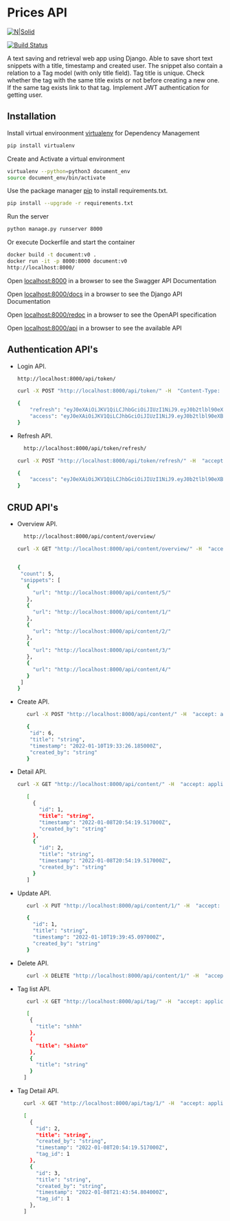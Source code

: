 # Prices API

[![N|Solid](https://cldup.com/dTxpPi9lDf.thumb.png)](https://nodesource.com/products/nsolid)

[![Build Status](https://travis-ci.org/joemccann/dillinger.svg?branch=master)](https://travis-ci.org/joemccann/dillinger)


A text saving and retrieval web app using Django. Able to save short text snippets with a title, timestamp and created user. The snippet also contain a relation to a Tag model (with only title field). Tag title is unique. Check whether the tag with the same title exists or not before creating a new one. If the same tag exists link to that tag. Implement JWT authentication for getting user.

## Installation

Install virtual enviroonment  [virtualenv](https://virtualenv.pypa.io/en/stable/installation/) for Dependency Management

```bash
pip install virtualenv
```
Create and Activate a virtual environment

```bash
virtualenv --python=python3 document_env
source document_env/bin/activate
```
Use the package manager [pip](https://pip.pypa.io/en/stable/) to install requirements.txt.

```bash
pip install --upgrade -r requirements.txt
```
Run the server
```bash
python manage.py runserver 8000
```

Or execute Dockerfile and start the container
```bash
docker build -t document:v0 .
docker run -it -p 8000:8000 document:v0
http://localhost:8000/
```


Open  [localhost:8000](http://localhost:8000/)  in a browser to see the Swagger API  Documentation

Open  [localhost:8000/docs](http://localhost:8000/docs/)  in a browser to see the Django API  Documentation

Open  [localhost:8000/redoc](http://localhost:8000/redoc/)  in a browser to see the OpenAPI specification

Open  [localhost:8000/api](http://localhost:8000/api/)  in a browser to see the available API


## Authentication API's

* Login API.
   ```bash
   http://localhost:8000/api/token/
   ```

	```bash
	curl -X POST "http://localhost:8000/api/token/" -H  "Content-Type: application/json" -d "{  \"username\": \"shinto\",  \"password\": \"shinto\"}"

	{
		"refresh": "eyJ0eXAiOiJKV1QiLCJhbGciOiJIUzI1NiJ9.eyJ0b2tlbl90eXBlIjoicmVmcmVzaCIsImV4cCI6MTY0MTkyODkyOSwiaWF0IjoxNjQxODQyNTI5LCJqdGkiOiJkMGZhNjVhMDFmY2U0NDM3OGNmYTUxZTIxNThlNjdkNCIsInVzZXJfaWQiOjF9.t9f4xJLjp3DNtE8Bb5MtlZXGPWd2l2QU1X2zB4QbgV0",
		"access": "eyJ0eXAiOiJKV1QiLCJhbGciOiJIUzI1NiJ9.eyJ0b2tlbl90eXBlIjoiYWNjZXNzIiwiZXhwIjoxNjQxODQyODI5LCJpYXQiOjE2NDE4NDI1MjksImp0aSI6IjkxN2JiNjY1OWFmZjRhZTZiZWEyYjc3YmQyMWMxZDUwIiwidXNlcl9pZCI6MX0.A2wqS9VZd0sb8R4qLItZRI5fJa1i24-lTPOlKH9hGuQ"
	}
	```

* Refresh API.
   ```bash
	 http://localhost:8000/api/token/refresh/
   ```

	```bash
	curl -X POST "http://localhost:8000/api/token/refresh/" -H  "accept: application/json" -H  "Content-Type: application/json" -H  "X-CSRFToken: UOpIwxKrBSLlDbyEOPPAf6qPsQA5ENVPBwBRt3IzgTeg2ibcHdctGkdwBKnt5JEb" -d "{  \"refresh\": \"eyJ0eXAiOiJKV1QiLCJhbGciOiJIUzI1NiJ9.eyJ0b2tlbl90eXBlIjoicmVmcmVzaCIsImV4cCI6MTY0MTkyODkyOSwiaWF0IjoxNjQxODQyNTI5LCJqdGkiOiJkMGZhNjVhMDFmY2U0NDM3OGNmYTUxZTIxNThlNjdkNCIsInVzZXJfaWQiOjF9.t9f4xJLjp3DNtE8Bb5MtlZXGPWd2l2QU1X2zB4QbgV0\"}"

	{
		"access": "eyJ0eXAiOiJKV1QiLCJhbGciOiJIUzI1NiJ9.eyJ0b2tlbl90eXBlIjoiYWNjZXNzIiwiZXhwIjoxNjQxODQyODU3LCJpYXQiOjE2NDE4NDI1MjksImp0aSI6ImE5NDgyY2M0ZmYxZDQ5ZGU5YWI0M2UzZDE1OTBmMzE5IiwidXNlcl9pZCI6MX0.9pWTdu2py8bXkUdNMdHXRIlOs_81fJp6TQq9MeqqDWA"
	}
	```


## CRUD API's

* Overview API.
   ```bash
	 http://localhost:8000/api/content/overview/
   ```

	 ```bash
	 curl -X GET "http://localhost:8000/api/content/overview/" -H  "accept: application/json" -H  "Authorization: Bearer eyJ0eXAiOiJKV1QiLCJhbGciOiJIUzI1NiJ9.eyJ0b2tlbl90eXBlIjoiYWNjZXNzIiwiZXhwIjoxNjQxODQyODU3LCJpYXQiOjE2NDE4NDI1MjksImp0aSI6ImE5NDgyY2M0ZmYxZDQ5ZGU5YWI0M2UzZDE1OTBmMzE5IiwidXNlcl9pZCI6MX0.9pWTdu2py8bXkUdNMdHXRIlOs_81fJp6TQq9MeqqDWA"


	 {
	  "count": 5,
	  "snippets": [
	    {
	      "url": "http://localhost:8000/api/content/5/"
	    },
	    {
	      "url": "http://localhost:8000/api/content/1/"
	    },
	    {
	      "url": "http://localhost:8000/api/content/2/"
	    },
	    {
	      "url": "http://localhost:8000/api/content/3/"
	    },
	    {
	      "url": "http://localhost:8000/api/content/4/"
	    }
	  ]
	}
	 ```


* Create API.

	 ```bash
		curl -X POST "http://localhost:8000/api/content/" -H  "accept: application/json" -H  "Content-Type: application/json" -H  "Authorization: Bearer eyJ0eXAiOiJKV1QiLCJhbGciOiJIUzI1NiJ9.eyJ0b2tlbl90eXBlIjoiYWNjZXNzIiwiZXhwIjoxNjQxODQyODU3LCJpYXQiOjE2NDE4NDI1MjksImp0aSI6ImE5NDgyY2M0ZmYxZDQ5ZGU5YWI0M2UzZDE1OTBmMzE5IiwidXNlcl9pZCI6MX0.9pWTdu2py8bXkUdNMdHXRIlOs_81fJp6TQq9MeqqDWA" -d "{  \"title\": \"string\",  \"timestamp\": \"2022-01-10T19:33:26.185Z\",  \"created_by\": \"string\"}"

		{
		 "id": 6,
		 "title": "string",
		 "timestamp": "2022-01-10T19:33:26.185000Z",
		 "created_by": "string"
		}
	 ```



* Detail API.

	 ```bash
	 curl -X GET "http://localhost:8000/api/content/" -H  "accept: application/json" -H  "Authorization: Bearer eyJ0eXAiOiJKV1QiLCJhbGciOiJIUzI1NiJ9.eyJ0b2tlbl90eXBlIjoiYWNjZXNzIiwiZXhwIjoxNjQxODQyODU3LCJpYXQiOjE2NDE4NDI1MjksImp0aSI6ImE5NDgyY2M0ZmYxZDQ5ZGU5YWI0M2UzZDE1OTBmMzE5IiwidXNlcl9pZCI6MX0.9pWTdu2py8bXkUdNMdHXRIlOs_81fJp6TQq9MeqqDWA"

		[
		  {
		    "id": 1,
		    "title": "string",
		    "timestamp": "2022-01-08T20:54:19.517000Z",
		    "created_by": "string"
		  },
		  {
		    "id": 2,
		    "title": "string",
		    "timestamp": "2022-01-08T20:54:19.517000Z",
		    "created_by": "string"
		  }
		]
	 ```

* Update API.
  ```bash
	 curl -X PUT "http://localhost:8000/api/content/1/" -H  "accept: application/json" -H  "Content-Type: application/json" -H  "Authorization: Bearer eyJ0eXAiOiJKV1QiLCJhbGciOiJIUzI1NiJ9.eyJ0b2tlbl90eXBlIjoiYWNjZXNzIiwiZXhwIjoxNjQxODQyODU3LCJpYXQiOjE2NDE4NDI1MjksImp0aSI6ImE5NDgyY2M0ZmYxZDQ5ZGU5YWI0M2UzZDE1OTBmMzE5IiwidXNlcl9pZCI6MX0.9pWTdu2py8bXkUdNMdHXRIlOs_81fJp6TQq9MeqqDWA" -d "{  \"title\": \"string\",  \"timestamp\": \"2022-01-10T19:39:45.097Z\",  \"created_by\": \"string\"}"

	 {
	   "id": 1,
	   "title": "string",
	   "timestamp": "2022-01-10T19:39:45.097000Z",
	   "created_by": "string"
	 }
  ```

* Delete API.
  ```bash
	 curl -X DELETE "http://localhost:8000/api/content/1/" -H  "accept: application/json" -H  "Authorization: Bearer eyJ0eXAiOiJKV1QiLCJhbGciOiJIUzI1NiJ9.eyJ0b2tlbl90eXBlIjoiYWNjZXNzIiwiZXhwIjoxNjQxODQyODU3LCJpYXQiOjE2NDE4NDI1MjksImp0aSI6ImE5NDgyY2M0ZmYxZDQ5ZGU5YWI0M2UzZDE1OTBmMzE5IiwidXNlcl9pZCI6MX0.9pWTdu2py8bXkUdNMdHXRIlOs_81fJp6TQq9MeqqDWA"
  ```

* Tag list API.
  ```bash
	 curl -X GET "http://localhost:8000/api/tag/" -H  "accept: application/json" -H  "Authorization: Bearer eyJ0eXAiOiJKV1QiLCJhbGciOiJIUzI1NiJ9.eyJ0b2tlbl90eXBlIjoiYWNjZXNzIiwiZXhwIjoxNjQxODQyODU3LCJpYXQiOjE2NDE4NDI1MjksImp0aSI6ImE5NDgyY2M0ZmYxZDQ5ZGU5YWI0M2UzZDE1OTBmMzE5IiwidXNlcl9pZCI6MX0.9pWTdu2py8bXkUdNMdHXRIlOs_81fJp6TQq9MeqqDWA"

	 [
	  {
	    "title": "shhh"
	  },
	  {
	    "title": "shinto"
	  },
	  {
	    "title": "string"
	  }
	]
  ```

* Tag Detail API.
  ```bash
	curl -X GET "http://localhost:8000/api/tag/1/" -H  "accept: application/json" -H  "Authorization: Bearer eyJ0eXAiOiJKV1QiLCJhbGciOiJIUzI1NiJ9.eyJ0b2tlbl90eXBlIjoiYWNjZXNzIiwiZXhwIjoxNjQxODQyODU3LCJpYXQiOjE2NDE4NDI1MjksImp0aSI6ImE5NDgyY2M0ZmYxZDQ5ZGU5YWI0M2UzZDE1OTBmMzE5IiwidXNlcl9pZCI6MX0.9pWTdu2py8bXkUdNMdHXRIlOs_81fJp6TQq9MeqqDWA"

	[
	  {
	    "id": 2,
	    "title": "string",
	    "created_by": "string",
	    "timestamp": "2022-01-08T20:54:19.517000Z",
	    "tag_id": 1
	  },
	  {
	    "id": 3,
	    "title": "string",
	    "created_by": "string",
	    "timestamp": "2022-01-08T21:43:54.804000Z",
	    "tag_id": 1
	  },
	]
  ```
